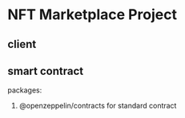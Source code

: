 # NFT Marketplace Project

## client

## smart contract

packages:

1. @openzeppelin/contracts for standard contract
